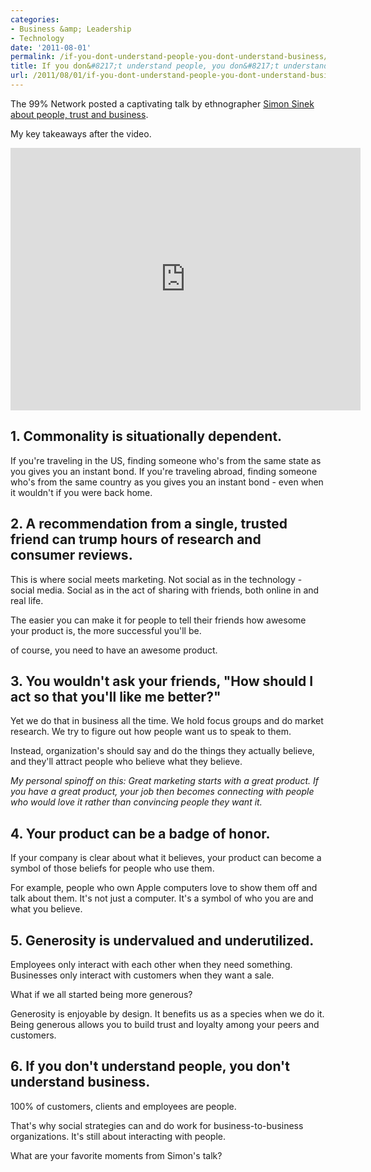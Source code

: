 ```yaml
---
categories:
- Business &amp; Leadership
- Technology
date: '2011-08-01'
permalink: /if-you-dont-understand-people-you-dont-understand-business/
title: If you don&#8217;t understand people, you don&#8217;t understand business.
url: /2011/08/01/if-you-dont-understand-people-you-dont-understand-business
---
```


The 99% Network posted a captivating talk by ethnographer <a href="http://the99percent.com/videos/7058/Simon-Sinek-If-You-Dont-Understand-People-You-Dont-Understand-Business">Simon Sinek about people, trust and business</a>.

My key takeaways after the video.

<iframe class="alignc" src="https://player.vimeo.com/video/26774102?title=0&amp;byline=0&amp;portrait=0&amp;color=e91c6b" width="560" height="420" frameborder="0"></iframe>

<h2>1. Commonality is situationally dependent.</h2>

If you're traveling in the US, finding someone who's from the same state as you gives you an instant bond. If you're traveling abroad, finding someone who's from the same country as you gives you an instant bond - even when it wouldn't if you were back home.
<!--more-->
<h2>2. A recommendation from a single, trusted friend can trump hours of research and consumer reviews.</h2>

This is where social meets marketing. Not social as in the technology - social media. Social as in the act of sharing with friends, both online in and real life.

The easier you can make it for people to tell their friends how awesome your product is, the more successful you'll be.

of course, you need to have an awesome product.

<h2>3. You wouldn't ask your friends, "How should I act so that you'll like me better?"</h2>

Yet we do that in business all the time. We hold focus groups and do market research. We try to figure out how people want us to speak to them.

Instead, organization's should say and do the things they actually believe, and they'll attract people who believe what they believe.

<em>My personal spinoff on this: Great marketing starts with a great product. If you have a great product, your job then becomes connecting with people who would love it rather than convincing people they want it.</em>

<h2>4. Your product can be a badge of honor.</h2>

If your company is clear about what it believes, your product can become a symbol of those beliefs for people who use them.

For example, people who own Apple computers love to show them off and talk about them. It's not just a computer. It's a symbol of who you are and what you believe.

<h2>5. Generosity is undervalued and underutilized.</h2>

Employees only interact with each other when they need something. Businesses only interact with customers when they want a sale.

What if we all started being more generous?

Generosity is enjoyable by design. It benefits us as a species when we do it. Being generous allows you to build trust and loyalty among your peers and customers.

<h2>6. If you don't understand people, you don't understand business.</h2>

100% of customers, clients and employees are people.

That's why social strategies can and do work for business-to-business organizations. It's still about interacting with people.

What are your favorite moments from Simon's talk?